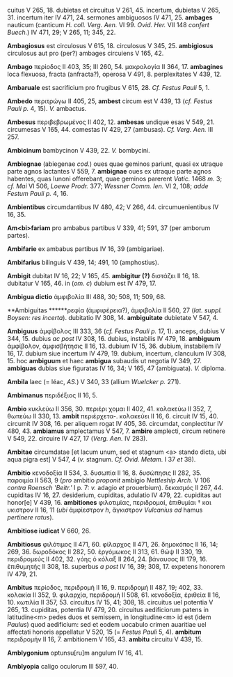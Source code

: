 cuitus V 265, 18. dubietas et circuitus V 261, 45. incertum, dubietas V
265, 31. incertum iter IV 471, 24. sermones ambiguosos IV 471, 25.
**ambages** nauticum (canticum *H. coll. Verg. Aen.* VI 99. *Ovid. Her.*
VII 148 *confert Buech.*) IV 471, 29; V 265, 11; 345, 22.

**Ambagiosus** est circulosus V 615, 18. circulosus V 345, 25.
**ambigiosus** circulosus aut pro (per?) ambages circuiens V 165, 42.

**Ambago** περίοδος II 403, 35; III 260, 54. μακρολογία II 364, 17.
**ambagines** loca flexuosa, fracta (anfracta?), operosa V 491, 8.
perplexitates V 439, 12.

**Ambaruale** est sacrificium pro frugibus V 615, 28. *Cf. Festus Pauli*
5, 1.

**Ambedo** περιτρώγω II 405, 25, **ambest** circum est V 439, 13 (*cf.*
*Festus Pauli p.* 4, 15). *V.* ambactus.

**Ambesus** περιβεβρωμένος II 402, 12. **ambesas** undique esas V 549,
21. circumesas V 165, 44. comestas IV 429, 27 (ambusas). *Cf. Verg.
Aen.* III 257.

**Ambicinum** bambycinon V 439, 22. *V.* bombycini.

**Ambiegnae** (abiegenae *cod.*) oues quae geminos pariunt, quasi ex
utraque parte agnos lactantes V 559, 7. **ambignae** oues ex utraque
parte agnos habentes, quas Iunoni offerebant, quae geminos parerent
*Vatic.* 1468 *m.* 3; *cf. Mai* VI 506, *Loewe Prodr.* 377; *Wessner
Comm. Ien.* VI 2, 108; *adde Festum Pauli p.* 4, 16.

**Ambientibus** circumdantibus IV 480, 42; V 266, 44. circumuenientibus
IV 16, 35.

**Am\<bi\>fariam** pro ambabus partibus V 339, 41; 591, 37 (per amborum
partes).

**Ambifarie** ex ambabus partibus IV 16, 39 (ambigariae).

**Ambifarius** bilinguis V 439, 14; 491, 10 (amphostius).

**Ambigit** dubitat IV 16, 22; V 165, 45. **ambigitur (?)** διστάζει
II 16, 18. dubitatur V 165, 46. in (*om. c*) dubium est IV 479, 17.

**Ambigua dictio** ἀμφιβολία III 488, 30; 508, 11; 509, 68.

**Ambiguitas \*\*\*\***ρεφία (ἀμφιφέρεια?), ἀμφιβολία II 560, 27 (*lat.
suppl. Boysen: res incerta*). dubitatio IV 308, 14. **ambiguitate**
dubietate V 547, 4.

**Ambiguus** ἀμφίβολος III 333, 36 (*cf. Festus Pauli p.* 17, 1).
anceps, dubius V 344, 15. dubius *ac post* IV 308, 16. dubius,
instabilis IV 479, 18. **ambiguum** ἀμφίβολον, ἀμφισβήτησις II 16, 13.
dubium IV 15, 36. dubium, instabilem IV 16, 17. dubium siue incertum IV
479, 19. dubium, incertum, clanculum IV 308, 15. hoc **ambiguum** et
haec **ambigua** subaudis ut negotia IV 349, 27. **ambiguas** dubias
siue figuratas IV 16, 34; V 165, 47 (ambiguata). *V.* diploma.

**Ambila** laec (= léac, *AS.*) V 340, 33 (allium *Wuelcker p.* 271).

**Ambimanus** περιδέξιος II 16, 5.

**Ambio** κυκλεύω II 356, 30. περιέρι χομαι II 402, 41. κολακεύω II 352,
7, θωπεύω II 330, 13. **ambit** περιέρχετα-. κολακεύει II 16, 6. circuit
IV 15, 40. circumit IV 308, 16. per aliquem rogat IV 405, 36. circumdat,
conplectitur IV 480, 43. **ambiamus** amplectamus V 547, 7. **ambire**
amplecti, circum retinere V 549, 22. circuire IV 427, 17 (*Verg. Aen.*
IV 283).

**Ambitae** circumdatae [et lacum unum, sed et stagnum \<a\> stando
dicta, ubi aqua pigra est] V 547, 4 (*v.* stagnum. *Cf. Ovid. Metam.* I
37 *et* 38).

**Ambitio** κενοδοξία II 534, 3. δυσωπία II 16, 8. δυσώπησις II 282, 35.
παροιμία II 563, 9 (*pro* ambitio *proponit* ambigio *Nettleship Arch.*
V 106 *contra Roensch 'Beitr.'* I p. 7: *v.* adagio *et* prouerbium).
δεκασμός II 267, 44. cupiditas IV 16, 27. desiderium, cupiditas,
adulatio IV 479, 22. cupiditas aut honor[e] V 439, 16. **ambitiones**
φιλοτιμίας, περιδρομαί, ἐπιθυμίαι † και υκιστρον II 16, 11 (*ubi*
ἀμφίεστρον *h*, ἄγκιστρον *Vulcanius ad* hamus *pertinere ratus*).

**Ambitiose iudicat** V 660, 26.

**Ambitiosus** φιλότιμος II 471, 60. φίλαρχος II 471, 26. δημοκόπος II
16, 14; 269, 36. δωροδόκος II 282, 50. ἐργόμωκος II 313, 61. θώψ II 330,
19. περιδρομεύς II 402, 32. γόης ὁ κόλαξ II 264, 24. βάναυσος III 179,
16. ἐπιθυμητής II 308, 18. superbus *a post* IV 16, 39; 308, 17.
expetens honorem IV 479, 21.

**Ambitus** περίοδος, περιδρομή II 16, 9. περιδρομή II 487, 19; 402, 33.
κολακία II 352, 9. φιλαρχία, περιδρομή II 508, 61. κενοδοξία, ἐριθεία II
16, 10. κωτιλία II 357, 53. circuitus IV 15, 41; 308, 18. circuitus uel
potentia V 265, 13. cupiditas, potentia IV 479, 20. circuitus
aedificiorum patens in latitudine\<m\> pedes duos et semissem, in
longitudine\<m\> id est (idem *Paulus*) quod aedificium: sed et eodem
uocabulo crimen auaritiae uel affectati honoris appellatur V 520, 15 (=
*Festus Pauli* 5, 4). **ambitum** περιδρομήν II 16, 7. ambitionem V 165,
43. **ambitu** circuitu V 439, 15.

**Amblygonium** optunsu[ru]m angulum IV 16, 41.

**Amblyopia** caligo oculorum III 597, 40.
